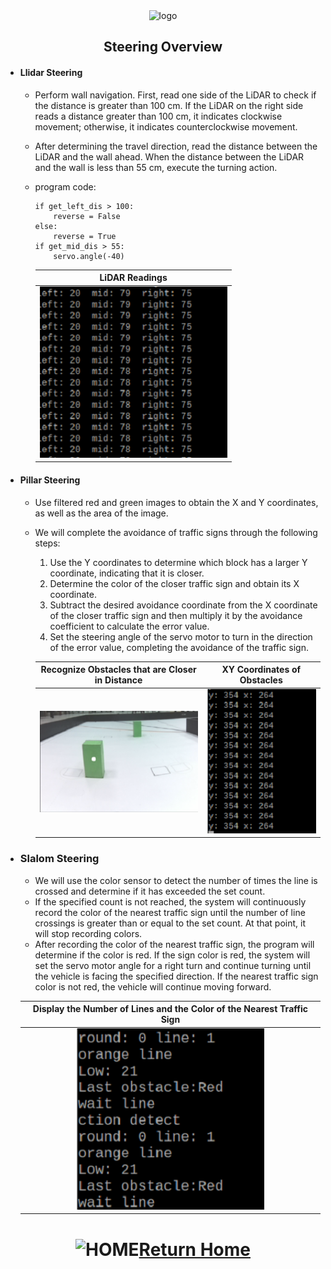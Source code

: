 <div align=center> <img src="../../other/img/logo.png" width=300 alt=" logo"> </div>

## <div align="center">Steering Overview</div> 

- #### Llidar Steering
    - Perform wall navigation. First, read one side of the LiDAR to check if the distance is greater than 100 cm. If the LiDAR on the right side reads a distance greater than 100 cm, it indicates clockwise movement; otherwise, it indicates counterclockwise movement.
    - After determining the travel direction, read the distance between the LiDAR and the wall ahead. When the distance between the LiDAR and the wall is less than 55 cm, execute the turning action.
    - program code:
        ```
        if get_left_dis > 100:
            reverse = False
        else:
            reverse = True
        if get_mid_dis > 55:
            servo.angle(-40)
        ```

        |LiDAR Readings|
        |:---:|
        |<div align="center"> <img src="./img/read_lidar.png" width="300" alt="Detecting_nearby_obstacles"></div>|

- #### Pillar Steering
    - Use filtered red and green images to obtain the X and Y coordinates, as well as the area of the image.  
    - We will complete the avoidance of traffic signs through the following steps:  
        1. Use the Y coordinates to determine which block has a larger Y coordinate, indicating that it is closer.  
        2. Determine the color of the closer traffic sign and obtain its X coordinate.  
        3. Subtract the desired avoidance coordinate from the X coordinate of the closer  traffic sign and then multiply it by the avoidance coefficient to calculate the error value.  
        4. Set the steering angle of the servo motor to turn in the direction of the error value, completing the avoidance of the traffic sign.

        |Recognize Obstacles that are Closer in Distance|XY Coordinates of Obstacles|
        |:---:|:---:|
        |<div align="center"> <img src="./img/Detecting_Nearby_Obstacles.png" width="400" alt="Detecting_nearby_obstacles"></div>|<div align="center"> <img src="./img/Obstacle_XY_coordinates.png" width="250" alt="Obstacle_XY_coordinates"></div>|

  

- ### Slalom Steering

    - We will use the color sensor to detect the number of times the line is crossed and determine if it has exceeded the set count.
    - If the specified count is not reached, the system will continuously record the color of the nearest traffic sign until the number of line crossings is greater than or equal to the set count. At that point, it will stop recording colors.
    - After recording the color of the nearest traffic sign, the program will determine if the color is red. If the sign color is red, the system will set the servo motor angle for a right turn and continue turning until the vehicle is facing the specified direction. If the nearest traffic sign color is not red, the vehicle will continue moving forward.  
    
    |Display the Number of Lines and the Color of the Nearest Traffic Sign|
    |:---:|
    |<div align="center"> <img src="./img/detect_last_obstacle.png" width="300" alt="Obstacle_XY_coordinates"></div>|

# <div align="center">![HOME](../../other/img/Home.png)[Return Home](../../)</div>  


